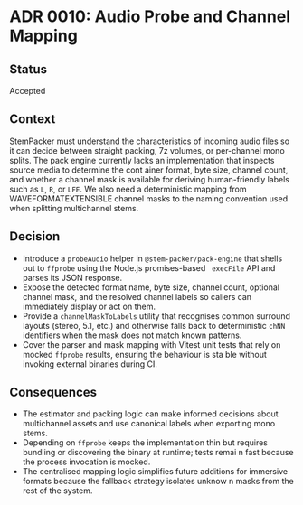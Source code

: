 # ADR 0010: Audio Probe and Channel Mapping

## Status

Accepted

## Context

StemPacker must understand the characteristics of incoming audio files so it can decide between straight packing, 7z volumes,
 or per-channel mono splits. The pack engine currently lacks an implementation that inspects source media to determine the cont
ainer format, byte size, channel count, and whether a channel mask is available for deriving human-friendly labels such as `L`,
 `R`, or `LFE`. We also need a deterministic mapping from WAVEFORMATEXTENSIBLE channel masks to the naming convention used when
 splitting multichannel stems.

## Decision

* Introduce a `probeAudio` helper in `@stem-packer/pack-engine` that shells out to `ffprobe` using the Node.js promises-based `
  execFile` API and parses its JSON response.
* Expose the detected format name, byte size, channel count, optional channel mask, and the resolved channel labels so callers
  can immediately display or act on them.
* Provide a `channelMaskToLabels` utility that recognises common surround layouts (stereo, 5.1, etc.) and otherwise falls back
  to deterministic `chNN` identifiers when the mask does not match known patterns.
* Cover the parser and mask mapping with Vitest unit tests that rely on mocked `ffprobe` results, ensuring the behaviour is sta
  ble without invoking external binaries during CI.

## Consequences

* The estimator and packing logic can make informed decisions about multichannel assets and use canonical labels when exporting
  mono stems.
* Depending on `ffprobe` keeps the implementation thin but requires bundling or discovering the binary at runtime; tests remai
  n fast because the process invocation is mocked.
* The centralised mapping logic simplifies future additions for immersive formats because the fallback strategy isolates unknow
  n masks from the rest of the system.
